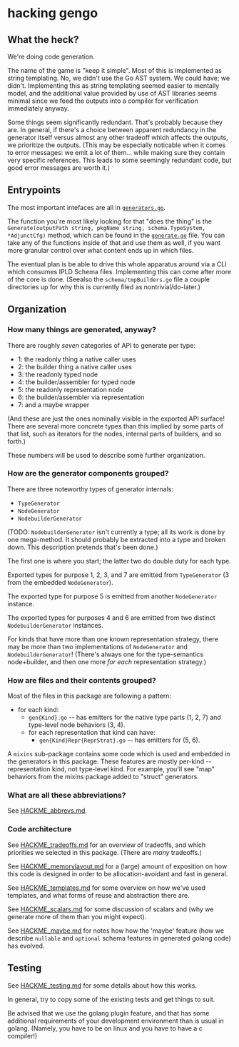 hacking gengo
=============

What the heck?
--------------

We're doing code generation.

The name of the game is "keep it simple".
Most of this is implemented as string templating.
No, we didn't use the Go AST system.  We could have; we didn't.
Implementing this as string templating seemed easier to mentally model,
and the additional value provided by use of AST libraries seems minimal
since we feed the outputs into a compiler for verification immediately anyway.

Some things seem significantly redundant.
That's probably because they are.
In general, if there's a choice between apparent redundancy in the generator itself
versus almost any other tradeoff which affects the outputs, we prioritize the outputs.
(This may be especially noticable when it comes to error messages: we emit a lot
of them... while making sure they contain very specific references.  This leads
to some seemingly redundant code, but good error messages are worth it.)


Entrypoints
-----------

The most important intefaces are all in [`generators.go`](generators.go).

The function you're most likely looking for that "does the thing" is the
`Generate(outputPath string, pkgName string, schema.TypeSystem, *AdjunctCfg)` method,
which can be found in the [`generate.go`](generate.go) file.
You can take any of the functions inside of that and use them as well,
if you want more granular control over what content ends up in which files.

The eventual plan is be able to drive this whole apparatus around via a CLI
which consumes IPLD Schema files.
Implementing this can come after more of the core is done.
(Seealso the `schema/tmpBuilders.go` file a couple directories up for why
this is currently filed as nontrivial/do-later.)


Organization
------------

### How many things are generated, anyway?

There are roughly *seven* categories of API to generate per type:

- 1: the readonly thing a native caller uses
- 2: the builder thing a native caller uses
- 3: the readonly typed node
- 4: the builder/assembler for typed node
- 5: the readonly representation node
- 6: the builder/assembler via representation
- 7: and a maybe wrapper

(And these are just the ones nominally visible in the exported API surface!
There are several more concrete types than this implied by some parts of that list,
such as iterators for the nodes, internal parts of builders, and so forth.)

These numbers will be used to describe some further organization.

### How are the generator components grouped?

There are three noteworthy types of generator internals:

- `TypeGenerator`
- `NodeGenerator`
- `NodebuilderGenerator`

(TODO: `NodebuilderGenerator` isn't currently a type; all its work is done by one mega-method.
It should probably be extracted into a type and broken down.  This description pretends that's been done.)

The first one is where you start; the latter two do double duty for each type.

Exported types for purpose 1, 2, 3, and 7 are emitted from `TypeGenerator` (3 from the embedded `NodeGenerator`).

The exported type for purpose 5 is emitted from another `NodeGenerator` instance.

The exported types for purposes 4 and 6 are emitted from two distinct `NodebuilderGenerator` instances.

For kinds that have more than one known representation strategy,
there may be more than two implementations of `NodeGenerator` and `NodebuilderGenerator`!
(There's always one for the type-semantics node+builder,
and then one more *for each* representation strategy.)

### How are files and their contents grouped?

Most of the files in this package are following a pattern:

- for each kind:
	- `gen{Kind}.go` -- has emitters for the native type parts (1, 2, 7) and type-level node behaviors (3, 4).
	- for each representation that kind can have:
		- `gen{Kind}Repr{ReprStrat}.go` -- has emitters for (5, 6).

A `mixins` sub-package contains some code which is used and embedded in the generators in this package.
These features are mostly per-kind -- representation kind, not type-level kind.
For example, you'll see "map" behaviors from the mixins package added to "struct" generators.

### What are all these abbreviations?

See [HACKME_abbrevs.md](HACKME_abbrevs.md).

### Code architecture

See [HACKME_tradeoffs.md](HACKME_tradeoffs.md) for an overview of tradeoffs,
and which priorities we selected in this package.
(There are *many* tradeoffs.)

See [HACKME_memorylayout.md](HACKME_memorylayout.md) for a (large) amount of
exposition on how this code is designed in order to be allocation-avoidant
and fast in general.

See [HACKME_templates.md](HACKME_templates.md) for some overview on how we've
used templates, and what forms of reuse and abstraction there are.

See [HACKME_scalars.md](HACKME_scalars.md) for some discussion of scalars
and (why we generate more of them than you might expect).

See [HACKME_maybe.md](HACKME_maybe.md) for notes how how the 'maybe' feature
(how we describe `nullable` and `optional` schema features in generated golang code)
has evolved.


Testing
-------

See [HACKME_testing.md](HACKME_testing.md) for some details about how this works.

In general, try to copy some of the existing tests and get things to suit.

Be advised that we use the golang plugin feature, and that has some additional
requirements of your development environment than is usual in golang.
(Namely, you have to be on linux and you have to have a c compiler!)

